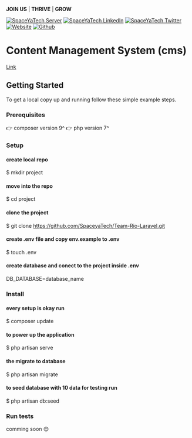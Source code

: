 **JOIN US** | **THRIVE** | **GROW**  

[![SpaceYaTech Server](https://dcbadge.vercel.app/api/server/wThVRr8NTN)](https://discord.gg/wThVRr8NTN)
[![SpaceYaTech LinkedIn](https://img.shields.io/badge/LinkedIn-0077B5?style=for-the-badge&logo=linkedin&logoColor=white)](https://ke.linkedin.com/company/spaceyatech)
[![SpaceYaTech Twitter](https://img.shields.io/badge/Twitter-1DA1F2?style=for-the-badge&logo=twitter&logoColor=white)](https://twitter.com/SpaceyaTech)
[![Website](https://img.shields.io/badge/website-07C160?style=for-the-badge&logoColor=white)](https://www.spaceyatech.com/#)
[![Github](https://img.shields.io/github/followers/SpaceyaTech.svg?style=social&label=Follow&maxAge=2592000)](https://github.com/SpaceyaTech/) 



# Content Management System (cms)

[Link](https://github.com/SpaceyaTech/Team-Rio-Laravel/)


## Getting Started

<!-- **This is an example of how you may give instructions on setting up your project locally.**

**Modify this file to match your project, remove sections that don't apply. For example: delete the testing section if the currect project doesn't require testing.** -->


To get a local copy up and running follow these simple example steps.

### Prerequisites
👉 composer version 9^
👉 php version 7^

### Setup

#### create local repo
$ mkdir project

#### move into the repo
$ cd project

#### clone the project
$ git clone https://github.com/SpaceyaTech/Team-Rio-Laravel.git

#### create .env file and copy env.example to .env
$ touch .env 

#### create database and conect to the project inside .env

DB_DATABASE=database_name


### Install
#### every setup is okay run
$ composer update

#### to power up the application
$ php  artisan serve

#### the migrate to database
$ php artisan migrate

#### to seed database with 10 data for testing run
$ php artisan db:seed

### Run tests
comming soon 😊
